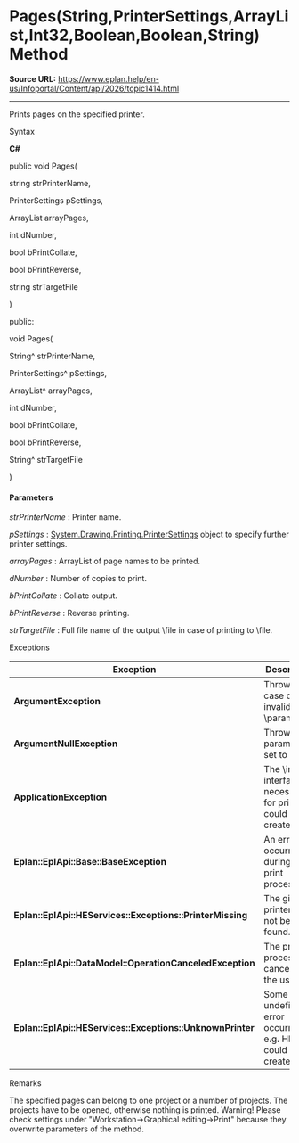 # Pages(String,PrinterSettings,ArrayList,Int32,Boolean,Boolean,String) Method

**Source URL:** https://www.eplan.help/en-us/Infoportal/Content/api/2026/topic1414.html

---

Prints pages on the specified printer.

Syntax

**C#**



public void Pages( 

   string strPrinterName,

   PrinterSettings pSettings,

   ArrayList arrayPages,

   int dNumber,

   bool bPrintCollate,

   bool bPrintReverse,

   string strTargetFile

)

public:

void Pages( 

   String^ strPrinterName,

   PrinterSettings^ pSettings,

   ArrayList^ arrayPages,

   int dNumber,

   bool bPrintCollate,

   bool bPrintReverse,

   String^ strTargetFile

)


#### Parameters

*strPrinterName*
:   Printer name.

*pSettings*
:   [System.Drawing.Printing.PrinterSettings](#) object to specify further printer settings.

*arrayPages*
:   ArrayList of page names to be printed.

*dNumber*
:   Number of copies to print.

*bPrintCollate*
:   Collate output.

*bPrintReverse*
:   Reverse printing.

*strTargetFile*
:   Full file name of the output \file in case of printing to \file.

Exceptions

| Exception | Description |
| --- | --- |
| **ArgumentException** | Thrown in case of invalid \parameters. |
| **ArgumentNullException** | Thrown if a parameter is set to null. |
| **ApplicationException** | The \internal interface necessary for printing could not be created. |
| **Eplan\:\:EplApi\:\:Base\:\:BaseException** | An error occurred during the print process. |
| **Eplan\:\:EplApi\:\:HEServices\:\:Exceptions\:\:PrinterMissing** | The given printer could not be found. |
| **Eplan\:\:EplApi\:\:DataModel\:\:OperationCanceledException** | The print process was canceled by the user. |
| **Eplan\:\:EplApi\:\:HEServices\:\:Exceptions\:\:UnknownPrinter** | Some undefined error occurred, e.g. HDC could not be created. |

Remarks

The specified pages can belong to one project or a number of projects. The projects have to be opened, otherwise nothing is printed. Warning! Please check settings under "Workstation->Graphical editing->Print" because they overwrite parameters of the method.
